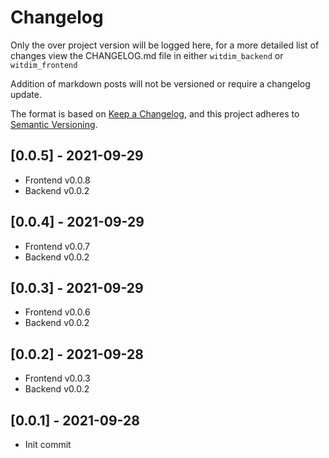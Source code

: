 # Changelog

Only the over project version will be logged here, for a more detailed list of changes view the CHANGELOG.md file in either `witdim_backend` or `witdim_frontend`

Addition of markdown posts will not be versioned or require a changelog update.

The format is based on [Keep a Changelog](https://keepachangelog.com/en/1.0.0/),
and this project adheres to [Semantic Versioning](https://semver.org/spec/v2.0.0.html).

## [0.0.5] - 2021-09-29

- Frontend v0.0.8
- Backend v0.0.2

## [0.0.4] - 2021-09-29

- Frontend v0.0.7
- Backend v0.0.2

## [0.0.3] - 2021-09-29

- Frontend v0.0.6
- Backend v0.0.2

## [0.0.2] - 2021-09-28

- Frontend v0.0.3
- Backend v0.0.2

## [0.0.1] - 2021-09-28

- Init commit
